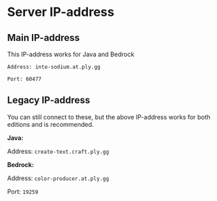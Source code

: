 # Server IP-address
## Main IP-address

This IP-address works for Java and Bedrock

```Address: into-sodium.at.ply.gg```

```Port: 60477```


## Legacy IP-address
You can still connect to these, but the above IP-address works for both editions and is recommended.

__Java:__

Address: `create-text.craft.ply.gg`

__Bedrock:__

Address: `color-producer.at.ply.gg`

Port: `19259`

